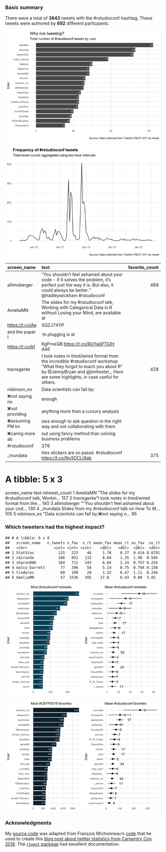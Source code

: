 ### Basic summary

There were a total of **3643** tweets with the \#rstudioconf hashtag.
These tweets were authored by **692** different particpants.

![](rtweets_rstudioconf_figs/topusers-1.png)

![](rtweets_rstudioconf_figs/tweet_timeline-1.png)

<table>
<thead>
<tr class="header">
<th style="text-align: left;">screen_name</th>
<th style="text-align: left;">text</th>
<th style="text-align: right;">favorite_count</th>
</tr>
</thead>
<tbody>
<tr class="odd">
<td style="text-align: left;">allimoberger</td>
<td style="text-align: left;">“You shouldn’t feel ashamed about your code - if it solves the problem, it’s perfect just the way it is. But also, it could always be better.” <span class="citation" data-cites="hadleywickham">@hadleywickham</span> #rstudioconf</td>
<td style="text-align: right;">489</td>
</tr>
<tr class="even">
<td style="text-align: left;">AmeliaMN</td>
<td style="text-align: left;">The slides for my #rstudioconf talk, Working with Categorical Data in R without Losing your Mind, are available at</td>
<td style="text-align: right;"></td>
</tr>
<tr class="odd">
<td style="text-align: left;"><a href="https://t.co/Ae" class="uri">https://t.co/Ae</a></td>
<td style="text-align: left;">SQZJ74YP</td>
<td style="text-align: right;"></td>
</tr>
<tr class="even">
<td style="text-align: left;">and the paper I</td>
<td style="text-align: left;">’m plugging is at</td>
<td style="text-align: right;"></td>
</tr>
<tr class="odd">
<td style="text-align: left;"><a href="https://t.co/kf" class="uri">https://t.co/kf</a></td>
<td style="text-align: left;">KgPrneQB <a href="https://t.co/RUYabPTGIH" class="uri">https://t.co/RUYabPTGIH</a> 446</td>
<td style="text-align: right;"></td>
</tr>
<tr class="even">
<td style="text-align: left;">travisgerke</td>
<td style="text-align: left;">I took notes in tired/wired format from the <em>incredible</em> #rstudioconf workshop “What they forgot to teach you about R” by <span class="citation" data-cites="JennyBryan">@JennyBryan</span> and <span class="citation" data-cites="jimhester_">@jimhester_</span>. Here are some highlights, in case useful for others.</td>
<td style="text-align: right;">428</td>
</tr>
<tr class="odd">
<td style="text-align: left;">robinson_es</td>
<td style="text-align: left;">Data scientists can fail by:</td>
<td style="text-align: right;"></td>
</tr>
<tr class="even">
<td style="text-align: left;">❌not saying no</td>
<td style="text-align: left;">enough</td>
<td style="text-align: right;"></td>
</tr>
<tr class="odd">
<td style="text-align: left;">❌not providing</td>
<td style="text-align: left;">anything more than a cursory analysis</td>
<td style="text-align: right;"></td>
</tr>
<tr class="even">
<td style="text-align: left;">❌assuming PM kn</td>
<td style="text-align: left;">ows enough to ask question in the right way and not collaborating with them</td>
<td style="text-align: right;"></td>
</tr>
<tr class="odd">
<td style="text-align: left;">❌caring more ab</td>
<td style="text-align: left;">out using fancy method than solving business problems</td>
<td style="text-align: right;"></td>
</tr>
<tr class="even">
<td style="text-align: left;">#rstudioconf</td>
<td style="text-align: left;">376</td>
<td style="text-align: right;"></td>
</tr>
<tr class="odd">
<td style="text-align: left;">_inundata</td>
<td style="text-align: left;">Hex stickers are so passé. #rstudioconf <a href="https://t.co/Nv5DCLj9ab" class="uri">https://t.co/Nv5DCLj9ab</a></td>
<td style="text-align: right;">375</td>
</tr>
</tbody>
</table>

A tibble: 5 x 3
===============

screen\_name text retweet\_count <chr> <chr> <int> 1 AmeliaMN “The
slides for my \#rstudioconf talk, Workin… 157 2 travisgerke”I took notes
in tired/wired format from the… 140 3 allimoberger ""You shouldn’t feel
ashamed about your cod… 130 4 \_inundata Slides from my \#rstudioconf
talk on How To M… 105 5 robinson\_es "Data scientists can fail by:❌not
saying n… 95

### Which tweeters had the highest impact?

    ## # A tibble: 6 x 8
    ##   screen_name   n_tweets n_fav  n_rt mean_fav mean_rt se_fav  se_rt
    ##   <chr>            <int> <int> <int>    <dbl>   <dbl>  <dbl>  <dbl>
    ## 1 StatStas           125   223    46     1.78    0.37  0.414 0.0791
    ## 2 cbirunda           106   852   132     8.04    1.25  1.98  0.504 
    ## 3 sharon000          104   711   243     6.84    2.34  0.757 0.254 
    ## 4 malco_barrett       77   396    58     5.14    0.75  0.704 0.150 
    ## 5 tladeras            60   199    28     3.32    0.47  1.11  0.244 
    ## 6 AmeliaMN            57  1536   395    27.0     6.93  9.00  3.05

![](rtweets_rstudioconf_figs/retweet-1.png)

![](rtweets_rstudioconf_figs/favorites-1.png)

### Acknowledgments

My [source
code](https://github.com/raynamharris/cefp2019/blob/master/dataviz/rtweets_rstudioconf.Rmd)
was adapted from François Michonneau’s
[code](https://github.com/fmichonneau/2018-carpentrycon-tweets/blob/master/index.Rmd)
that he used to create this [blog post about twitter statistics from
Carpentry Con
2018](https://carpentries.org/2018/06/carpentrycon-tweets). The
[`rtweet` package](https://rtweet.info/) had excellent documentation.
